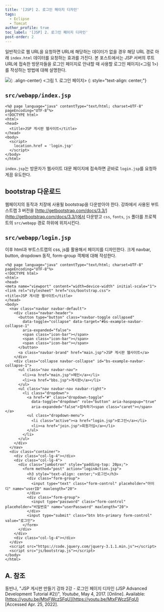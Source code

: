 ```yaml
---
title: '[JSP] 2. 로그인 페이지 디자인'
tags:
  - Eclipse
  - Tomcat
author_profile: true
toc_label: '[JSP] 2. 로그인 페이지 디자인'
post-order: 2
---
```


일반적으로 웹 URL을 요청하면 URL에 해당하는 데이터가 없을 경우 해당 URL 경로 아래 `index.html` 데이터를 요청하는 효과를 가진다. 본 포스트에서는 JSP 서버의 루트 URL에 접속한 방문자들을 로그인 페이지로 안내할 때 사용할 로그인 페이지(<그림 1>)를 작성하는 방법에 대해 설명한다.

![](https://drive.google.com/uc?export=view&id=19i3ze81r19WkoNqcUWMVs2We3RgzPS6x){: .align-center}
<그림 1. 로그인 페이지>
{: style="text-align: center;"}

## `src/webapp/index.jsp`
```jsp:src/webapp/index.jsp:lineons
<%@ page language="java" contentType="text/html; charset=UTF-8" pageEncoding="UTF-8"%>
<!DOCTYPE html>
<html>
<head>
  <title>JSP 게시판 웹사이트</title>
</head>
<body>
  <script>
    location.href = 'login.jsp'
  </script>
</body>
</html>
```

`index.jsp`는 방문자가 웹사이트 대문 페이지에 접속하면 곧바로 `login.jsp`를 요청하게끔 유도한다.

## bootstrap 다운로드
웹페이지의 동작과 치장에 사용될 bootstrap을 다운받아야 한다. 강좌에서 사용된 부트스트랩 3 버전을 [http://getbootstrap.com/docs/3.3/](http://getbootstrap.com/docs/3.3/)에서 다운받고 `css`, `fonts`, `js` 폴더를 프로젝트의 `src/webapp` 경로 하위에 위치시킨다.

## `src/webapp/login.jsp`
이후 html과 부트스트랩의 css, js를 활용해서 페이지를 디자인한다. 크게 navbar, button, dropdown 동작, form-group 객체에 대해 작성한다.

```jsp:login.jsp:lineons
<%@ page language="java" contentType="text/html; charset=UTF-8" pageEncoding="UTF-8"%>
<!DOCTYPE html>
<html>
<head>
<meta name="viewport" content="width=device-width" initial-scale="1">
<link rel="stylesheet" href="css/bootstrap.css">
<title>JSP 게시판 웹사이트</title>
</head>
<body>
  <nav class="navbar navbar-default">
    <div class="navbar-header">
      <button type="button" class="navbar-toggle collapsed"
        data-toggle="collapse" data-target="#bs-example-navbar-collapse-1"
        aria-expanded="false">
        <span class="icon-bar"></span>
        <span class="icon-bar"></span>
        <span class="icon-bar"></span>
      </button>
      <a class="navbar-brand" href="main.jsp">JSP 게시판 웹사이트</a>
    </div>
    <div class="collapse navbar-collapse" id="bs-example-navbar-collapse-1">
      <ul class="nav navbar-nav">
        <li><a href="main.jsp">메인</a></li>
        <li><a href="bbs.jsp">게시판</a></li>
      </ul>
      <ul class="nav navbar-nav navbar-right">
        <li class="dropdown">
          <a href="#" class="dropdown-toggle"
            data-toggle="dropdown" role="button" aria-haspopup="true"
            aria-expanded="false">접속하기<span class="caret"></span></a>
          <ul class="dropdown-menu">
            <li class="active"><a href="login.jsp">로그인</a></li>
            <li><a href="join.jsp">회원가입</a></li>
          </ul>
        </li>
      </ul>
    </div>
  </nav>
  <div class="container">
    <div class="col-lg-4"></div>
    <div class="col-lg-4">
      <div class="jumbotron" style="padding-top: 20px;">
        <form method="post" action="loginAction.jsp">
          <h3 style="text-align: center;">로그인</h3>
          <div class="form-group">
            <input type="text" class="form-control" placeholder="아이디" name="userID" maxlength="20">
          </div>
          <div class="form-group">
            <input type="password" class="form-control" placeholder="비밀번호" name="userPassword" maxlength="20">
          </div>
          <input type="submit" class="btn btn-primary form-control" value="로그인">
        </form>
      </div>
    </div>
    <div class="col-lg-4"></div>
  </div>
  <script src="https://code.jquery.com/jquery-3.1.1.min.js"></script>
  <script src="js/bootstrap.js"></script>
</body>
</html>
```

## A. 참조
동빈나, "JSP 게시판 만들기 강좌 2강 - 로그인 페이지 디자인 (JSP Advanced Development Tutorial #2))", *Youtube*, May 4, 2017. [Online]. Available: [https://youtu.be/MtxFWczSFqU](https://youtu.be/MtxFWczSFqU) [Accessed Apr. 25, 2022].
